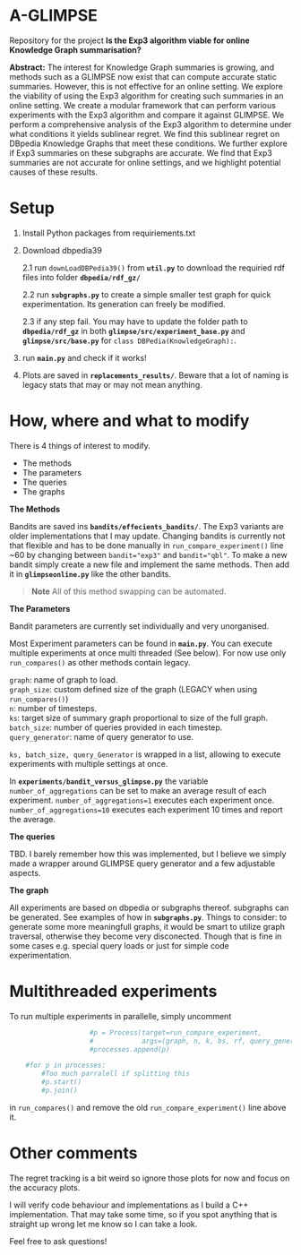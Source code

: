 # A-GLIMPSE
Repository for the project **Is the Exp3 algorithm viable for online Knowledge Graph summarisation?**

**Abstract:**
The interest for Knowledge Graph summaries is growing, and methods such as a GLIMPSE now exist that can compute accurate static summaries. However, this is not effective for an online setting. We explore the viability of using the Exp3 algorithm for creating such summaries in an online setting. We create a modular framework that can perform various experiments with the Exp3 algorithm and compare it against GLIMPSE. We perform a comprehensive analysis of the Exp3 algorithm to determine under what conditions it yields sublinear regret. We find this sublinear regret on DBpedia Knowledge Graphs that meet these conditions. We further explore if Exp3 summaries on these subgraphs are accurate. We find that Exp3 summaries are not accurate for online settings, and we highlight potential causes of these results.


# Setup

1. Install Python packages from requiriements.txt
2. Download dbpedia39 
    
    2.1 run `downLoadDBPedia39()` from **`util.py`** to download the requiried rdf files into folder **`dbpedia/rdf_gz/`**
    
    2.2 run **`subgraphs.py`** to create a simple smaller test graph for quick experimentation. Its generation can freely be modified.

    2.3 if any step fail. You may have to update the folder path to **`dbpedia/rdf_gz`** in both  **`glimpse/src/experiment_base.py`** and **`glimpse/src/base.py`** for `class DBPedia(KnowledgeGraph):`.

3. run **`main.py`** and check if it works! 

4. Plots are saved in **`replacements_results/`**. Beware that a lot of naming is legacy stats that may or may not mean anything.

# How, where and what to modify
There is 4 things of interest to modify.
* The methods
* The parameters
* The queries
* The graphs

**The Methods**

Bandits are saved ins **`bandits/effecients_bandits/`**.
The Exp3 variants are older implementations that I may update.
Changing bandits is currently not that flexible and has to be done manually in `run_compare_experiment()` line ~60 by changing between `bandit="exp3"` and `bandit="qbl"`. To make a new bandit simply create a new file and implement the same methods. Then add it in **`glimpseonline.py`** like the other bandits. 
> **Note** All of this method swapping can be automated. 

**The Parameters**

Bandit parameters are currently set individually and very unorganised. 

Most Experiment parameters can be found in **`main.py`**.
You can execute multiple experiments at once multi threaded (See below). For now use only `run_compares()` as other methods contain legacy.

`graph`: name of graph to load.\
`graph_size`: custom defined size of the graph (LEGACY when using `run_compares()`)\
`n`: number of timesteps.\
`ks`: target size of summary graph proportional to size of the full graph.\
`batch_size`: number of queries provided in each timestep.\
`query_generator`: name of query generator to use.

`ks, batch_size, query_Generator` is wrapped in a list, allowing to execute experiments with multiple settings at once.

In **`experiments/bandit_versus_glimpse.py`** the variable `number_of_aggregations` can be set to make an average result of each experiment. `number_of_aggregations=1` executes each experiment once. `number_of_aggregations=10` executes each experiment 10 times and report the average.

**The queries**

TBD.
I barely remember how this was implemented, but I believe we simply made a wrapper around GLIMPSE query generator and a few adjustable aspects.  


**The graph**

All experiments are based on dbpedia or subgraphs thereof.
subgraphs can be generated. See examples of how in **`subgraphs.py`**. Things to consider: to generate some more meaningfull graphs, it would be smart to utilize graph traversal, otherwise they become very disconected. Though that is fine in some cases e.g. special query loads or just for simple code experimentation. 



# Multithreaded experiments

To run multiple experiments in parallelle, simply uncomment
```Python
                    #p = Process(target=run_compare_experiment,
                    #            args=(graph, n, k, bs, rf, query_generator))
                    #processes.append(p)

    #for p in processes:
        #Too much parralell if splitting this
        #p.start()
        #p.join()
```
in `run_compares()` and remove the old `run_compare_experiment()` line above it.


# Other comments
The regret tracking is a bit weird so ignore those plots for now and focus on the accuracy plots.

I will verify code behaviour and implementations as I build a C++ implementation. That may take some time, so if you spot anything that is straight up wrong let me know so I can take a look. 

Feel free to ask questions! 